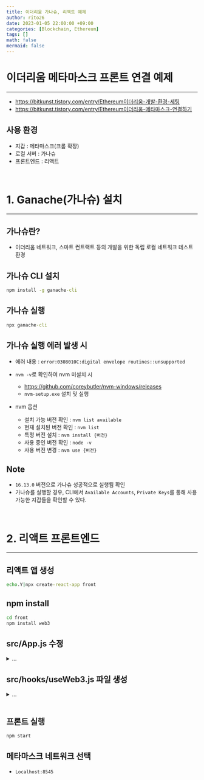 ```yaml
--- 
title: 이더리움 가나슈, 리액트 예제 
author: rito26 
date: 2023-01-05 22:00:00 +09:00 
categories: [Blockchain, Ethereum] 
tags: [] 
math: false
mermaid: false
--- 
```


# 이더리움 메타마스크 프론트 연결 예제
---
- <https://bitkunst.tistory.com/entry/Ethereum이더리움-개발-환경-세팅>
- <https://bitkunst.tistory.com/entry/Ethereum이더리움-메타마스크-연결하기>


## 사용 환경
- 지갑 : 메타마스크(크롬 확장)
- 로컬 서버 : 가나슈
- 프론트엔드 : 리액트

<br>


# 1. Ganache(가나슈) 설치
---

## 가나슈란?
- 이더리움 네트워크, 스마트 컨트랙트 등의 개발을 위한 독립 로컬 네트워크 테스트 환경


## 가나슈 CLI 설치

```cmd
npm install -g ganache-cli
```


## 가나슈 실행
```cmd
npx ganache-cli
```


## 가나슈 실행 에러 발생 시
- 에러 내용 : `error:0308010C:digital envelope routines::unsupported`

- `nvm -v`로 확인하여 nvm 미설치 시
  - <https://github.com/coreybutler/nvm-windows/releases>
  - `nvm-setup.exe` 설치 및 실행

- nvm 옵션
  - 설치 가능 버전 확인   : `nvm list available`
  - 현재 설치된 버전 확인 : `nvm list`
  - 특정 버전 설치        : `nvm install {버전}`
  - 사용 중인 버전 확인   : `node -v`
  - 사용 버전 변경        : `nvm use {버전}`


## Note
- `16.13.0` 버전으로 가나슈 성공적으로 실행됨 확인
- 가나슈를 실행할 경우, CLI에서 `Available Accounts`, `Private Keys`를 통해 사용 가능한 지갑들을 확인할 수 있다.

<br>


# 2. 리액트 프론트엔드
---

## 리액트 앱 생성

```cmd
echo.Y|npx create-react-app front
```


## npm install

```cmd
cd front
npm install web3
```


## src/App.js 수정

<details>
<summary markdown="span">
...
</summary>


```js
import './App.css';
import useWeb3 from './hooks/useWeb3';
import { useEffect, useState } from 'react';

function App() {
    const [account, web3] = useWeb3();
    const [isLogin, setIsLogin] = useState(false);
    const [balance, setBalance] = useState(0);

    const handleSubmit = async (e) => {
        e.preventDefault();

        await web3.eth.sendTransaction({
            from: account,
            to: e.target.received.value,
            value: web3.utils.toWei(e.target.amount.value, 'ether'),
        });
    };

    useEffect(() => {
        const init = async () => {
            // web3? 문법
            // web3가 null 값이라면 undefined를 반환해준다.
            const balance = await web3?.eth.getBalance(account);
            setBalance(balance / 10 ** 18);
        };

        if (account) setIsLogin(true);
        init();
    }, [account]);

    if (!isLogin)
        return (
            <div>
                <h1>메타마스크 로그인 이후 사용해주세요.</h1>
            </div>
        );

    return (
        <div className="App">
            <div>
                <h3>{account}님 환영합니다.</h3>
                <div>Balance : {balance} ETH</div>
            </div>
            <div>
                <form onSubmit={handleSubmit}>
                    <input type="text" id="received" placeholder="받을 계정" />
                    <input type="number" id="amount" placeholder="보낼 금액" />
                    <input type="submit" value="전송" />
                </form>
            </div>
        </div>
    );
}

export default App;
```

</details>



## src/hooks/useWeb3.js 파일 생성

<details>
<summary markdown="span">
...
</summary>

```js
import { useEffect, useState } from 'react';
import Web3 from 'web3/dist/web3.min.js';
// web3 라이브러리 안에는 브라우저가 아닌 nodejs에서만 사용 가능한 라이브러리들이 존재
// webpack 설정을 잡아주거나 최소기능만을 가져오는 방법으로 해결

const useWeb3 = () => {
    const [account, setAccount] = useState(null);
    const [web3, setWeb3] = useState(null);

    const getChainId = async () => {
        const chainId = await window.ethereum.request({
            // 메타마스크가 사용하고 있는 네트워크의 체인 아이디를 return
            method: 'eth_chainId',
        });

        return chainId;
    };

    const getRequestAccounts = async () => {
        const accounts = await window.ethereum.request({
            // 연결이 안되어 있다면 메타마스크 내의 계정들과 연결 요청
            // 연결이 되었다면 메타마스크가 갖고 있는 계정들 중 사용하고 있는 계정 가져오기
            method: 'eth_requestAccounts',
        });

        console.log(accounts);

        return accounts;
    };

    const addNetwork = async (_chainId) => {
        // 메타마스크에서 네트워크 추가를 할 때 들어가는 속성들
        const network = {
            chainId: _chainId,
            chainName: 'Ganache',
            rpcUrls: ['http://127.0.0.1:8545'],
            nativeCurrency: {
                name: 'Ethereum',
                symbol: 'ETH', // 통화 단위
                decimals: 18, // 소수점 자리수
            },
        };

        await window.ethereum.request({
            method: 'wallet_addEthereumChain',
            params: [network],
        });
    };

    // window 객체에 대한 접근은 모든 요소들이 랜더 완료되었을 때 하는 것이 효과적이다.
    useEffect(() => {
        // console.log(window.ethereum);
        const init = async () => {
            try {
                const targetChainId = '0x4d2';
                const chainId = await getChainId(); // 1234 , hex: 0x4d2
                console.log('체인 아이디 : ', chainId);
                if (targetChainId !== chainId) {
                    // 네트워크 추가하는 코드
                    addNetwork(targetChainId);
                }

                const [accounts] = await getRequestAccounts();

                // web3 라이브러리를 메타마스크에 연결 (맵핑)
                const web3 = new Web3(window.ethereum);
                setAccount(accounts);
                setWeb3(web3);
            } catch (e) {
                console.error(e.message);
            }
        };

        if (window.ethereum) {
            // 메타마스크 설치된 클라이언트
            // window.ethereum.request() : 메타마스크에 요청 보내는 메소드
            // RPC 사용
            init();
        }
    }, []);

    return [account, web3];
};

export default useWeb3;
```

</details>

<br>


## 프론트 실행
```js
npm start
```


## 메타마스크 네트워크 선택
- `Localhost:8545`

